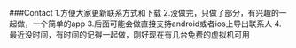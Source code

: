###Contact
1.方便大家更新联系方式和下载
2.没做完，只做了部分，有兴趣的一起做，一个简单的app
3.后面可能会做直接支持android或者ios上导出联系人
4.最近没时间，有时间的记得一起做，刚好现在有几台免费的虚拟机可用

